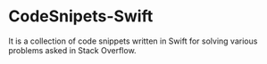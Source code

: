 # CodeSnipets-Swift
It is a collection of code snippets written in Swift for solving various problems asked in Stack Overflow.
